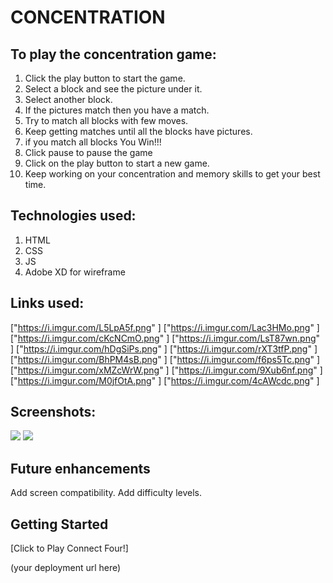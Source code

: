 # CONCENTRATION

## To play the concentration game:

1. Click the play button to start the game.
2. Select a block and see the picture under it.
3. Select another block.
4. If the pictures match then you have a match.
8. Try to match all blocks with few moves.
5. Keep getting matches until all the blocks have pictures.
7. if you match all blocks You Win!!!
6. Click pause to pause the game
8. Click on the play button to start a new game.
9. Keep working on your concentration and memory skills to get your best time. 

## Technologies used:

1. HTML
2. CSS
3. JS
4. Adobe XD for wireframe


## Links used:

["https://i.imgur.com/L5LpA5f.png" ]
["https://i.imgur.com/Lac3HMo.png" ]
["https://i.imgur.com/cKcNCmO.png" ]
["https://i.imgur.com/LsT87wn.png" ]
["https://i.imgur.com/hDgSiPs.png" ]
["https://i.imgur.com/rXT3tfP.png" ]
["https://i.imgur.com/BhPM4sB.png" ]
["https://i.imgur.com/f6ps5Tc.png" ]
["https://i.imgur.com/xMZcWrW.png" ]
["https://i.imgur.com/9Xub6nf.png" ]
["https://i.imgur.com/M0jfOtA.png" ]
["https://i.imgur.com/4cAWcdc.png" ]


## Screenshots:
<img src="https://i.imgur.com/Z1SunqB.png.">
<img src="https://i.imgur.com/Z62BfOY.png.">



## Future enhancements

Add screen compatibility.
Add difficulty levels.


## Getting Started

[Click to Play Connect Four!]

(your deployment url here)




